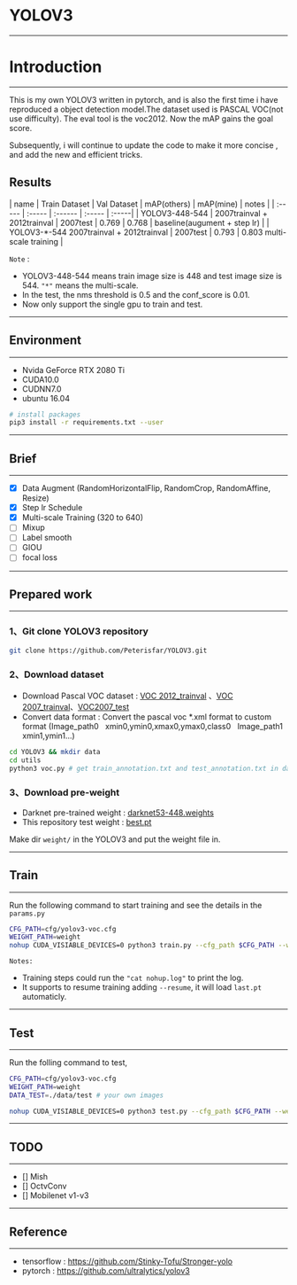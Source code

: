 # YOLOV3
---
# Introduction
---
This is my own YOLOV3 written in pytorch, and is also the first time i have reproduced a object detection model.The dataset used is PASCAL VOC(not use difficulty). The eval tool is the voc2012. Now the mAP gains the goal score.

Subsequently, i will continue to update the code to make it more concise , and add the new and efficient tricks.


## Results
| name | Train Dataset | Val Dataset | mAP(others) | mAP(mine) | notes |
| :----- | :----- | :------ | :----- | :-----|
| YOLOV3-448-544 | 2007trainval + 2012trainval | 2007test | 0.769 | 0.768 | baseline(augument + step lr) |
| YOLOV3-\*-544  2007trainval + 2012trainval | 2007test | 0.793 | 0.803 multi-scale training |

  
  
`Note` : 

* YOLOV3-448-544 means train image size is 448 and test image size is 544. `"*"` means the multi-scale.
* In the test, the nms threshold is 0.5 and the conf_score is 0.01.
* Now only support the single gpu to train and test.

---
## Environment
---
* Nvida GeForce RTX 2080 Ti
* CUDA10.0
* CUDNN7.0
* ubuntu 16.04

```bash
# install packages
pip3 install -r requirements.txt --user
```

---
## Brief
---
* [x] Data Augment (RandomHorizontalFlip, RandomCrop, RandomAffine, Resize)
* [x] Step lr Schedule 
* [x] Multi-scale Training (320 to 640)
* [ ] Mixup
* [ ] Label smooth
* [ ] GIOU
* [ ] focal loss

---
## Prepared work
---
### 1、Git clone YOLOV3 repository 
```Bash
git clone https://github.com/Peterisfar/YOLOV3.git
```
### 2、Download dataset
* Download Pascal VOC dataset : [VOC 2012_trainval](http://host.robots.ox.ac.uk/pascal/VOC/voc2012/VOCtrainval_11-May-2012.tar) 、[VOC 2007_trainval](http://host.robots.ox.ac.uk/pascal/VOC/voc2007/VOCtrainval_06-Nov-2007.tar)、[VOC2007_test](http://host.robots.ox.ac.uk/pascal/VOC/voc2007/VOCtest_06-Nov-2007.tar)
* Convert data format : Convert the pascal voc *.xml format to custom format (Image_path0 &nbsp; xmin0,ymin0,xmax0,ymax0,class0 &nbsp; Image_path1 xmin1,ymin1...)

```bash
cd YOLOV3 && mkdir data
cd utils
python3 voc.py # get train_annotation.txt and test_annotation.txt in data/
```

### 3、Download pre-weight 
* Darknet pre-trained weight :  [darknet53-448.weights](https://pjreddie.com/media/files/darknet53_448.weights) 
* This repository test weight : [best.pt](https://pan.baidu.com/s/1wQgaBe81-OPm0YlbZFR_Kw)

Make dir `weight/` in the YOLOV3 and put the weight file in.

---
## Train
---
Run the following command to start training and see the details in the `params.py`

```Bash
CFG_PATH=cfg/yolov3-voc.cfg
WEIGHT_PATH=weight
nohup CUDA_VISIABLE_DEVICES=0 python3 train.py --cfg_path $CFG_PATH --weight_path $WEIGHT_PATH --gpu_id 0 > nohup.log 2>&1 &

```

`Notes:`

* Training steps could run the `"cat nohup.log"` to print the log.
* It supports to resume training adding `--resume`, it will load `last.pt` automaticly.

---
## Test
---
Run the folling command to test, 

```Bash
CFG_PATH=cfg/yolov3-voc.cfg
WEIGHT_PATH=weight
DATA_TEST=./data/test # your own images

nohup CUDA_VISIABLE_DEVICES=0 python3 test.py --cfg_path $CFG_PATH --weight_path $WEIGHT_PATH --gpu_id 0 --visiual $DATA_TEST --eval> nohup.log 2>&1 &

```
---
## TODO
---
* [] Mish
* [] OctvConv
* [] Mobilenet v1-v3

---
## Reference
---
* tensorflow : https://github.com/Stinky-Tofu/Stronger-yolo
* pytorch : https://github.com/ultralytics/yolov3

